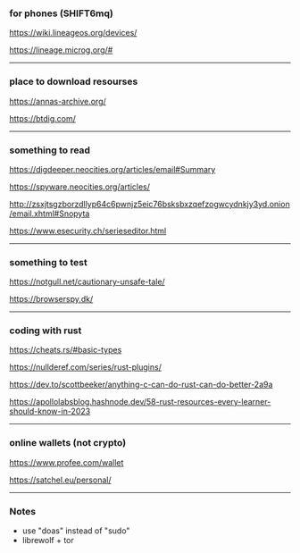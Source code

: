 ### for phones (SHIFT6mq)

https://wiki.lineageos.org/devices/

https://lineage.microg.org/#

___

### place to download resourses

https://annas-archive.org/

https://btdig.com/

___

### something to read

https://digdeeper.neocities.org/articles/email#Summary

https://spyware.neocities.org/articles/

http://zsxjtsgzborzdllyp64c6pwnjz5eic76bsksbxzqefzogwcydnkjy3yd.onion/email.xhtml#Snopyta

https://www.esecurity.ch/serieseditor.html

___

### something to test

https://notgull.net/cautionary-unsafe-tale/

https://browserspy.dk/

___

### coding with rust

https://cheats.rs/#basic-types

https://nullderef.com/series/rust-plugins/

https://dev.to/scottbeeker/anything-c-can-do-rust-can-do-better-2a9a

https://apollolabsblog.hashnode.dev/58-rust-resources-every-learner-should-know-in-2023

___

### online wallets (not crypto)

https://www.profee.com/wallet

https://satchel.eu/personal/

___

### Notes

* use "doas" instead of "sudo"
* librewolf + tor

